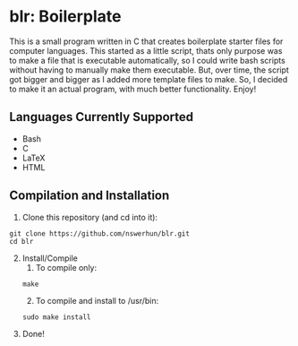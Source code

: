 # blr: Boilerplate

This is a small program written in C that creates boilerplate starter files for computer languages. This started as a little script, thats only purpose was to make a file that is executable automatically, so I could write bash scripts without having to manually make them executable. But, over time, the script got bigger and bigger as I added more template files to make. So, I decided to make it an actual program, with much better functionality. Enjoy! 

## Languages Currently Supported
- Bash
- C
- LaTeX
- HTML

## Compilation and Installation
1. Clone this repository (and cd into it):
```
git clone https://github.com/nswerhun/blr.git
cd blr
```
2. Install/Compile
    1. To compile only:
    ```
    make
    ```
    2. To compile and install to /usr/bin:
    ```
    sudo make install
    ```
3. Done!
